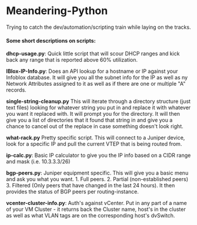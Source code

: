 # Meandering-Python
Trying to catch the dev/automation/scripting train while laying on the tracks.


#### Some short descriptions on scripts:

**dhcp-usage.py**: Quick little script that will scour DHCP ranges and kick back any range that is reported above 60% utilization.

**IBlox-IP-Info.py**: Does an API lookup for a hostname or IP against your Infoblox database.
It will give you all the subnet info for the IP as well as ny Network Attributes assigned to it as well as if there are one
or multiple "A" records.

**single-string-cleanup.py**
This will iterate through a directory structure (just text files) looking for whatever string you put in and replace it 
with whatever you want it replaced with.  It will prompt you for the directory.  It will then give you a list of directories
that it found that string in and give you a chance to cancel out of the replace in case something doesn't look right.

**what-rack.py** 
Pretty specific script.  This will connect to a Juniper device, look for a specific IP and pull the current VTEP that is being routed from. 

**ip-calc.py**:  Basic IP calculator to give you the IP info based on a CIDR range and mask (i.e. 10.3.3.3/26)

**bgp-peers.py**:  Juniper equipment specific.  This will give you a basic menu and ask you what you want.  1.  Full peers.  2.  Partial (non-established peers) 3. Filtered (Only peers that have changed in the last 24 hours).  It then provides the status of BGP peers per routing-instance.

**vcenter-cluster-info.py**:  Auth's against vCenter.  Put in any part of a name of your VM Cluster - it returns back the Cluster name, host's in the cluster as well as what VLAN tags are on the corresponding host's dvSwitch.